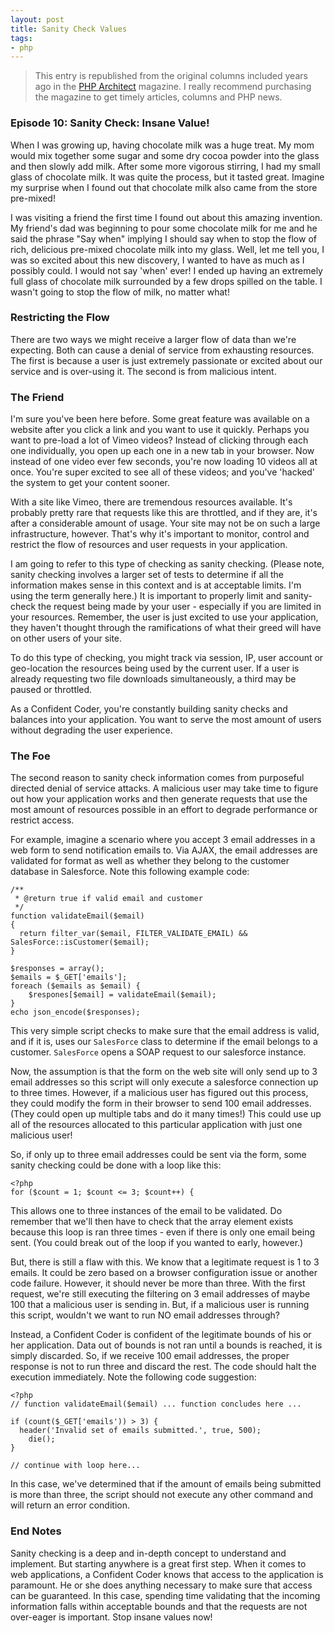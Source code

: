 ```yaml
---
layout: post
title: Sanity Check Values
tags:
- php
---
```

> This entry is republished from the original columns included years ago in the [PHP Architect](http://phparch.com) magazine.  I really recommend purchasing the magazine to get timely articles, columns and PHP news.

### Episode 10: Sanity Check: Insane Value!

When I was growing up, having chocolate milk was a huge treat.  My mom would mix together some sugar and some dry cocoa powder into the glass and then slowly add milk.  After some more vigorous stirring, I had my small glass of chocolate milk.  It was quite the process, but it tasted great.  Imagine my surprise when I found out that chocolate milk also came from the store pre-mixed!

I was visiting a friend the first time I found out about this amazing invention.  My friend's dad was beginning to pour some chocolate milk for me and he said the phrase "Say when" implying I should say when to stop the flow of rich, delicious pre-mixed chocolate milk into my glass.  Well, let me tell you, I was so excited about this new discovery, I wanted to have as much as I possibly could.  I would not say 'when' ever!  I ended up having an extremely full glass of chocolate milk surrounded by a few drops spilled on the table.  I wasn't going to stop the flow of milk, no matter what!

### Restricting the Flow

There are two ways we might receive a larger flow of data than we're expecting.  Both can cause a denial of service from exhausting resources.  The first is because a user is just extremely passionate or excited about our service and is over-using it.  The second is from malicious intent.  

### The Friend

I'm sure you've been here before.  Some great feature was available on a website after you click a link and you want to use it quickly.  Perhaps you want to pre-load a lot of Vimeo videos?  Instead of clicking through each one individually, you open up each one in a new tab in your browser.  Now instead of one video ever few seconds, you're now loading 10 videos all at once.  You're super excited to see all of these videos; and you've 'hacked' the system to get your content sooner.

With a site like Vimeo, there are tremendous resources available.  It's probably pretty rare that requests like this are throttled, and if they are, it's after a considerable amount of usage.  Your site may not be on such a large infrastructure, however.  That's why it's important to monitor, control and restrict the flow of resources and user requests in your application.

I am going to refer to this type of checking as sanity checking.  (Please note, sanity checking involves a larger set of tests to determine if all the information makes sense in this context and is at acceptable limits.  I'm using the term generally here.)  It is important to properly limit and sanity-check the request being made by your user - especially if you are limited in your resources.  Remember, the user is just excited to use your application, they haven't thought through the ramifications of what their greed will have on other users of your site.

To do this type of checking, you might track via session, IP, user account or geo-location the resources being used by the current user.  If a user is already requesting two file downloads simultaneously, a third may be paused or throttled.  

As a Confident Coder, you're constantly building sanity checks and balances into your application.  You want to serve the most amount of users without degrading the user experience.  

### The Foe

The second reason to sanity check information comes from purposeful directed denial of service attacks.  A malicious user may take time to figure out how your application works and then generate requests that use the most amount of resources possible in an effort to degrade performance or restrict access.  

For example, imagine a scenario where you accept 3 email addresses in a web form to send notification emails to.  Via AJAX, the email addresses are validated for format as well as whether they belong to the customer database in Salesforce.  Note this following example code:

```php?start_inline=1
/**
 * @return true if valid email and customer
 */
function validateEmail($email)
{
  return filter_var($email, FILTER_VALIDATE_EMAIL) && SalesForce::isCustomer($email);
}

$responses = array();
$emails = $_GET['emails'];
foreach ($emails as $email) {
	$respones[$email] = validateEmail($email);
}
echo json_encode($responses);
```

This very simple script checks to make sure that the email address is valid, and if it is, uses our `SalesForce` class to determine if the email belongs to a customer.  `SalesForce` opens a SOAP request to our salesforce instance.

Now, the assumption is that the form on the web site will only send up to 3 email addresses so this script will only execute a salesforce connection up to three times.  However, if a malicious user has figured out this process, they could modify the form in their browser to send 100 email addresses.  (They could open up multiple tabs and do it many times!)  This could use up all of the resources allocated to this particular application with just one malicious user!  

So, if only up to three email addresses could be sent via the form, some sanity checking could be done with a loop like this:

```php?start_inline=1 
<?php
for ($count = 1; $count <= 3; $count++) {
```

This allows one to three instances of the email to be validated.  Do remember that we'll then have to check that the array element exists because this loop is ran three times - even if there is only one email being sent.  (You could break out of the loop if you wanted to early, however.)

But, there is still a flaw with this.  We know that a legitimate request is 1 to 3 emails.  It could be zero based on a browser configuration issue or another code failure.  However, it should never be more than three.  With the first request, we're still executing the filtering on 3 email addresses of maybe 100 that a malicious user is sending in.  But, if a malicious user is running this script, wouldn't we want to run NO email addresses through?

Instead, a Confident Coder is confident of the legitimate bounds of his or her application.  Data out of bounds is not ran until a bounds is reached, it is simply discarded.  So, if we receive 100 email addresses, the proper response is not to run three and discard the rest.  The code should halt the execution immediately.  Note the following code suggestion:

```php?start_inline=1 
<?php
// function validateEmail($email) ... function concludes here ...

if (count($_GET['emails')) > 3) {
  header('Invalid set of emails submitted.', true, 500);
	die();
}

// continue with loop here...
```

In this case, we've determined that if the amount of emails being submitted is more than three, the script should not execute any other command and will return an error condition.

### End Notes

Sanity checking is a deep and in-depth concept to understand and implement.  But starting anywhere is a great first step.  When it comes to web applications, a Confident Coder knows that access to the application is paramount.  He or she does anything necessary to make sure that access can be guaranteed.  In this case, spending time validating that the incoming information falls within acceptable bounds and that the requests are not over-eager is important.  Stop insane values now!